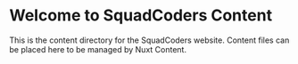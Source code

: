 # Welcome to SquadCoders Content

This is the content directory for the SquadCoders website. Content files can be placed here to be managed by Nuxt Content.
